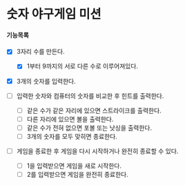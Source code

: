 # 숫자 야구게임 미션

#### 기능목록

- [x] 3자리 수를 만든다.
  - [x] 1부터 9까지의 서로 다른 수로 이루어져있다.
  
- [x] 3개의 숫자를 입력한다.

- [ ] 입력한 숫자와 컴퓨터의 숫자를 비교한 후 힌트를 출력한다.
  - [ ] 같은 수가 같은 자리에 있으면 스트라이크를 출력한다.
  - [ ] 다른 자리에 있으면 볼을 출력한다.
  - [ ] 같은 수가 전혀 없으면 포볼 또는 낫싱을 출력한다.
  - [ ] 3개의 숫자를 모두 맞히면 종료한다.
  
- [ ] 게임을 종료한 후 게임을 다시 시작하거나 완전히 종료할 수 있다.
  - [ ] 1을 입력받으면 게임을 새로 시작한다.
  - [ ] 2를 입력받으면 게임을 완전히 종료한다.